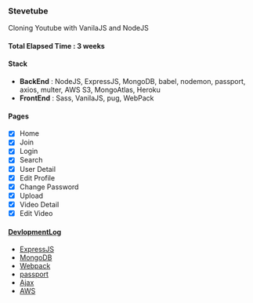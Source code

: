 ### Stevetube

Cloning Youtube with VanilaJS and NodeJS

#### Total Elapsed Time : 3 weeks

#### Stack

- **BackEnd** : NodeJS, ExpressJS, MongoDB, babel, nodemon, passport, axios, multer, AWS S3, MongoAtlas, Heroku
- **FrontEnd** : Sass, VanilaJS, pug, WebPack

#### Pages

- [x] Home
- [x] Join
- [x] Login
- [x] Search
- [x] User Detail
- [x] Edit Profile
- [x] Change Password
- [x] Upload
- [x] Video Detail
- [x] Edit Video

#### [DevlopmentLog](https://hardworkingcoder.wordpress.com/category/youtubeclone/)

- [ExpressJS](https://hardworkingcoder.wordpress.com/?s=fullstack+expressjs)
- [MongoDB](https://hardworkingcoder.wordpress.com/?s=fullstack+mongodb)
- [Webpack](https://hardworkingcoder.wordpress.com/?s=fullstack+webpack)
- [passport](https://hardworkingcoder.wordpress.com/?s=fullstack+authentication)
- [Ajax](https://hardworkingcoder.wordpress.com/?s=fullstack+ajax)
- [AWS](https://hardworkingcoder.wordpress.com/?s=fullstack+aws)

